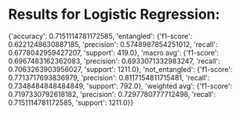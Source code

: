 # Results for Logistic Regression:
{'accuracy': 0.7151114781172585,
 'entangled': {'f1-score': 0.6221248630887185,
               'precision': 0.5748987854251012,
               'recall': 0.6778042959427207,
               'support': 419.0},
 'macro avg': {'f1-score': 0.6967483162362083,
               'precision': 0.6933071332983247,
               'recall': 0.7063263903956027,
               'support': 1211.0},
 'not_entangled': {'f1-score': 0.7713717693836979,
                   'precision': 0.8117154811715481,
                   'recall': 0.7348484848484849,
                   'support': 792.0},
 'weighted avg': {'f1-score': 0.7197330792618182,
                  'precision': 0.7297780777712498,
                  'recall': 0.7151114781172585,
                  'support': 1211.0}}